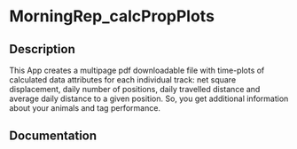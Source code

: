# MorningRep_calcPropPlots

## Description
This App creates a multipage pdf downloadable file with time-plots of calculated data attributes for each individual track: net square displacement, daily number of positions, daily travelled distance and average daily distance to a given position. So, you get additional information about your animals and tag performance. 

## Documentation
